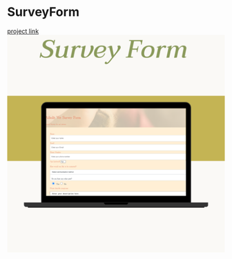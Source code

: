 # SurveyForm
[project link](https://codepen.io/Aimi894/full/KKWwVob)
![image](https://github.com/aimee8moon/SurveyForm/blob/main/Survey.png?raw=true)

